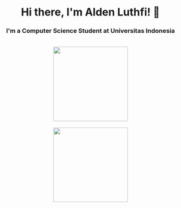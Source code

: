 
<h1 align="center">Hi there, I'm Alden Luthfi! 👋 </h1>
<h3 align="center">I'm a Computer Science Student at Universitas Indonesia</h3>
<br>
<div align="center">
	<a href="https://github.com/aldenluthfi">
    <img height=200 align="center" src="https://github-readme-stats.vercel.app/api?username=aldenluthfi&theme=transparent&rank_icon=github&card_width=430&hide_border=true&title_color=ffffff&text_color=909090&hide_title=true&border_color=909090"/>
  </a>
<br>
<br>
  <a href="https://github.com/aldenluthfi">
    <img height=200 align="center" src="https://github-readme-stats.vercel.app/api/top-langs?username=aldenluthfi&layout=compact&langs_count=10&theme=transparent&hide_title=true&title_color=ffffff&text_color=909090&border_color=909090&card_width=525&hide_border=true&size_weight=0.5&count_weight=0.5&hide=cmake,dockerfile,shell,css" />
  </a>
</div>



